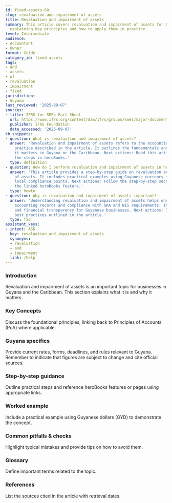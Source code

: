 ```yaml
---
id: fixed-assets-60
slug: revaluation-and-impairment-of-assets
title: Revaluation and impairment of assets
summary: This article covers revaluation and impairment of assets for Guyanese businesses,
  explaining key principles and how to apply them in practice.
level: Intermediate
audience:
- Accountant
- Owner
format: Guide
category_id: fixed-assets
tags:
- and
- assets
- of
- revaluation
- impairment
- fixed
jurisdiction:
- Guyana
last_reviewed: '2025-09-07'
sources:
- title: IFRS for SMEs Fact Sheet
  url: https://www.ifrs.org/content/dam/ifrs/groups/smes/major-documents/sme-fact-sheet-dec-16.pdf
  publisher: IFRS Foundation
  date_accessed: '2025-09-07'
kb_snippets:
- question: What is revaluation and impairment of assets?
  answer: 'Revaluation and impairment of assets refers to the accounting concept or
    practice described in the article. It outlines the fundamentals and explains why
    it matters in Guyana or the Caribbean. Next actions: Read this article and follow
    the steps in heroBooks.'
  type: definition
- question: How do I perform revaluation and impairment of assets in heroBooks?
  answer: 'This article provides a step-by-step guide on revaluation and impairment
    of assets. It includes practical examples using Guyanese currency (GYD) and highlights
    local compliance points. Next actions: Follow the step-by-step section and use
    the linked heroBooks feature.'
  type: howto
- question: Why is revaluation and impairment of assets important?
  answer: 'Understanding revaluation and impairment of assets helps ensure accurate
    accounting records and compliance with GRA and NIS requirements. It improves decision-making
    and financial transparency for Guyanese businesses. Next actions: Implement the
    best practices outlined in the article.'
  type: faq
assistant_keys:
- intent: ASK
  key: revaluation_and_impairment_of_assets
  synonyms:
  - revaluation
  - and
  - impairment
  link: /help
---
```


### Introduction
Revaluation and impairment of assets is an important topic for businesses in Guyana and the Caribbean. This section explains what it is and why it matters.

### Key Concepts
Discuss the foundational principles, linking back to Principles of Accounts (PoA) where applicable.

### Guyana specifics
Provide current rates, forms, deadlines, and rules relevant to Guyana. Remember to indicate that figures are subject to change and cite official sources.

### Step-by-step guidance
Outline practical steps and reference heroBooks features or pages using appropriate links.

### Worked example
Include a practical example using Guyanese dollars (GYD) to demonstrate the concept.

### Common pitfalls & checks
Highlight typical mistakes and provide tips on how to avoid them.

### Glossary
Define important terms related to the topic.

### References
List the sources cited in the article with retrieval dates.